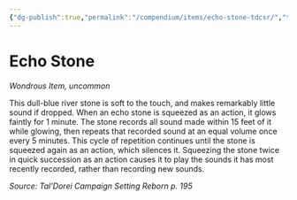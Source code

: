 ```yaml
---
{"dg-publish":true,"permalink":"/compendium/items/echo-stone-tdcsr/","tags":["compendium/src/5e/tdcsr","item/rarity/uncommon","item/wondrous"]}
---
```


# Echo Stone
*Wondrous Item, uncommon*  


This dull-blue river stone is soft to the touch, and makes remarkably little sound if dropped. When an echo stone is squeezed as an action, it glows faintly for 1 minute. The stone records all sound made within 15 feet of it while glowing, then repeats that recorded sound at an equal volume once every 5 minutes. This cycle of repetition continues until the stone is squeezed again as an action, which silences it. Squeezing the stone twice in quick succession as an action causes it to play the sounds it has most recently recorded, rather than recording new sounds.

*Source: Tal'Dorei Campaign Setting Reborn p. 195*